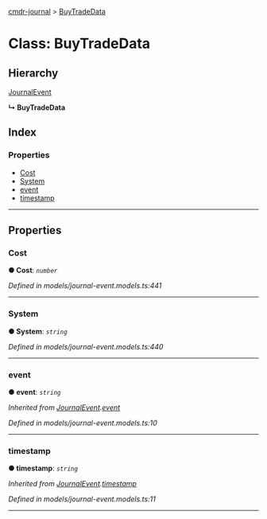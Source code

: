 [cmdr-journal](../README.md) > [BuyTradeData](../classes/buytradedata.md)



# Class: BuyTradeData

## Hierarchy


 [JournalEvent](journalevent.md)

**↳ BuyTradeData**







## Index

### Properties

* [Cost](buytradedata.md#cost)
* [System](buytradedata.md#system)
* [event](buytradedata.md#event)
* [timestamp](buytradedata.md#timestamp)



---
## Properties
<a id="cost"></a>

###  Cost

**●  Cost**:  *`number`* 

*Defined in models/journal-event.models.ts:441*





___

<a id="system"></a>

###  System

**●  System**:  *`string`* 

*Defined in models/journal-event.models.ts:440*





___

<a id="event"></a>

###  event

**●  event**:  *`string`* 

*Inherited from [JournalEvent](journalevent.md).[event](journalevent.md#event)*

*Defined in models/journal-event.models.ts:10*





___

<a id="timestamp"></a>

###  timestamp

**●  timestamp**:  *`string`* 

*Inherited from [JournalEvent](journalevent.md).[timestamp](journalevent.md#timestamp)*

*Defined in models/journal-event.models.ts:11*





___


